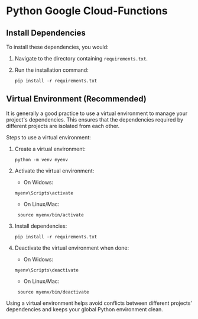 # Python Google Cloud-Functions

## Install Dependencies
To install these dependencies, you would:

1. Navigate to the directory containing `requirements.txt`.

2. Run the installation command:
    ```shell
    pip install -r requirements.txt
    ```

## Virtual Environment (Recommended)
It is generally a good practice to use a virtual environment to manage your project's dependencies. 
This ensures that the dependencies required by different projects are isolated from each other.

Steps to use a virtual environment:

1. Create a virtual environment:
    ```shell
    python -m venv myenv
    ```

2. Activate the virtual environment:
    - On Widows:
    ```shell
    myenv\Scripts\activate
    ```
   - On Linux/Mac:
   ```shell
    source myenv/bin/activate
    ```

3. Install dependencies:
    ```shell
    pip install -r requirements.txt
    ```

4. Deactivate the virtual environment when done:
    - On Widows:
    ```shell
    myenv\Scripts\deactivate
    ```
    - On Linux/Mac:
   ```shell
    source myenv/bin/deactivate
    ```

Using a virtual environment helps avoid conflicts between different projects' dependencies and keeps your global Python environment clean.
